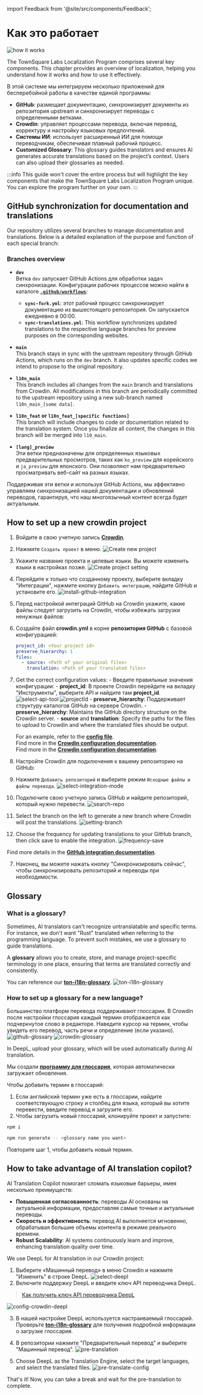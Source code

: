 import Feedback from '@site/src/components/Feedback';

# Как это работает

![how it works](/img/localizationProgramGuideline/localization-program.png)

The TownSquare Labs Localization Program comprises several key components. This chapter provides an overview of localization, helping you understand how it works and how to use it effectively.

В этой системе мы интегрируем несколько приложений для бесперебойной работы в качестве единой программы:

- **GitHub**: размещает документацию, синхронизирует документы из репозитория upstream и синхронизирует переводы с определенными ветками.
- **Crowdin**: управляет процессами перевода, включая перевод, корректуру и настройку языковых предпочтений.
- **Системы ИИ**: использует расширенный ИИ для помощи переводчикам, обеспечивая плавный рабочий процесс.
- **Customized Glossary**: This glossary guides translators and ensures AI generates accurate translations based on the project’s context. Users can also upload their glossaries as needed.

:::info
This guide won't cover the entire process but will highlight the key components that make the TownSquare Labs Localization Program unique. You can explore the program further on your own.
:::

## GitHub synchronization for documentation and translations

Our repository utilizes several branches to manage documentation and translations. Below is a detailed explanation of the purpose and function of each special branch:

### Branches overview

- **`dev`**\
  Ветка `dev` запускает GitHub Actions для обработки задач синхронизации. Конфигурации рабочих процессов можно найти в каталоге [**`.github/workflows`**](https://github.com/TownSquareXYZ/ton-docs/tree/dev/.github/workflows):

  - **`sync-fork.yml`**: этот рабочий процесс синхронизирует документацию из вышестоящего репозитория. Он запускается ежедневно в 00:00.
  - **`sync-translations.yml`**: This workflow synchronizes updated translations to the respective language branches for preview purposes on the corresponding websites.

- **`main`**\
  This branch stays in sync with the upstream repository through GitHub Actions, which runs on the `dev` branch. It also updates specific codes we intend to propose to the original repository.

- **`l10n_main`**\
  This branch includes all changes from the `main` branch and translations from Crowdin. All modifications in this branch are periodically committed to the upstream repository using a new sub-branch named `l10n_main_[some data]`.

- **`l10n_feat` or `l10n_feat_[specific functions]`**\
  This branch will include changes to code or documentation related to the translation system. Once you finalize all content, the changes in this branch will be merged into `l10_main`.

- **`[lang]_preview`**\
  Эти ветки предназначены для определенных языковых предварительных просмотров, таких как `ko_preview` для корейского и `ja_preview` для японского. Они позволяют нам предварительно просматривать веб-сайт на разных языках.

Поддерживая эти ветки и используя GitHub Actions, мы эффективно управляем синхронизацией нашей документации и обновлений переводов, гарантируя, что наш многоязычный контент всегда будет актуальным.

## How to set up a new crowdin project

1. Войдите в свою учетную запись [**Crowdin**](https://accounts.crowdin.com/login).

2. Нажмите `Создать проект` в меню.
  ![Create new project](/img/localizationProgramGuideline/howItWorked/create-new-project.png)

3. Укажите название проекта и целевые языки. Вы можете изменить языки в настройках позже.
  ![Create project setting](/img/localizationProgramGuideline/howItWorked/create-project-setting.png)

4. Перейдите к только что созданному проекту, выберите вкладку "Интеграции", нажмите кнопку `Добавить интеграцию`, найдите GitHub и установите его.
  ![install-github-integration](/img/localizationProgramGuideline/howItWorked/install-github-integration.png)

5. Перед настройкой интеграций GitHub на Crowdin укажите, какие файлы следует загрузить на Crowdin, чтобы избежать загрузки ненужных файлов:

  1. Создайте файл **crowdin.yml** в корне **репозитория GitHub** с базовой конфигурацией:

      ```yml
      project_id: <Your project id>
      preserve_hierarchy: 1
      files:
        - source: <Path of your original files>
          translation: <Path of your translated files>
      ```

  2. Get the correct configuration values:
    - Введите правильные значения конфигурации:
      \- **project_id**: В проекте Crowdin перейдите на вкладку "Инструменты", выберите API и найдите там **project_id**.
      ![select-api-tool](/img/localizationProgramGuideline/howItWorked/select-api-tool.png)
      ![projectId](/img/localizationProgramGuideline/howItWorked/projectId.png)
      \- **preserve_hierarchy**: Поддерживает структуру каталогов GitHub на сервере Crowdin.
    - **preserve_hierarchy**: Maintains the GitHub directory structure on the Crowdin server.
    - **source** and **translation**: Specify the paths for the files to upload to Crowdin and where the translated files should be output.

      For an example, refer to the [**config file**](https://github.com/TownSquareXYZ/ton-docs/blob/localization/crowdin.yml).\
      Find more in the [**Crowdin configuration documentation**](https://developer.crowdin.com/configuration-file/).\
      Find more in the [**Crowdin configuration documentation**](https://developer.crowdin.com/configuration-file/).

6. Настройте Crowdin для подключения к вашему репозиторию на GitHub:
  1. Нажмите `Добавить репозиторий` и выберите режим `Исходные файлы и файлы перевода`.
    ![select-integration-mode](/img/localizationProgramGuideline/howItWorked/select-integration-mode.png)
  2. Подключите свою учетную запись GitHub и найдите репозиторий, который нужно перевести.
    ![search-repo](/img/localizationProgramGuideline/howItWorked/search-repo.png)
  3. Select the branch on the left to generate a new branch where Crowdin will post the translations.
    ![setting-branch](/img/localizationProgramGuideline/howItWorked/setting-branch.png)
  4. Choose the frequency for updating translations to your GitHub branch, then click save to enable the integration.
    ![frequency-save](/img/localizationProgramGuideline/howItWorked/frequency-save.png)

Find more details in the [**GitHub integration documentation**](https://support.crowdin.com/github-integration/).

7. Наконец, вы можете нажать кнопку "Синхронизировать сейчас", чтобы синхронизировать репозиторий и переводы при необходимости.

## Glossary

### What is a glossary?

Sometimes, AI translators can't recognize untranslatable and specific terms. For instance, we don't want "Rust" translated when referring to the programming language. To prevent such mistakes, we use a glossary to guide translations.

A **glossary** allows you to create, store, and manage project-specific terminology in one place, ensuring that terms are translated correctly and consistently.

You can reference our [**ton-i18n-glossary**](https://github.com/TownSquareXYZ/ton-i18n-glossary).
![ton-i18n-glossary](/img/localizationProgramGuideline/howItWorked/ton-i18n-glossary.png)

### How to set up a glossary for a new language?

Большинство платформ перевода поддерживают глоссарии. В Crowdin после настройки глоссария каждый термин отображается как подчеркнутое слово в редакторе. Наведите курсор на термин, чтобы увидеть его перевод, часть речи и определение (если указано).
![github-glossary](/img/localizationProgramGuideline/howItWorked/github-glossary.png)
![crowdin-glossary](/img/localizationProgramGuideline/howItWorked/crowdin-glossary.png)

In DeepL, upload your glossary, which will be used automatically during AI translation.

Мы создали [**программу для глоссария**](https://github.com/TownSquareXYZ/ton-i18n-glossary), которая автоматически загружает обновления.

Чтобы добавить термин в глоссарий:

1. Если английский термин уже есть в глоссарии, найдите соответствующую строку и столбец для языка, который вы хотите перевести, введите перевод и загрузите его.
2. Чтобы загрузить новый глоссарий, клонируйте проект и запустите:

```bash
npm i
```

```bash
npm run generate -- <glossary name you want>
```

Повторите шаг 1, чтобы добавить новый термин.

## How to take advantage of AI translation copilot?

AI Translation Copilot помогает сломать языковые барьеры, имея несколько преимуществ:

- **Повышенная согласованность**: переводы AI основаны на актуальной информации, предоставляя самые точные и актуальные переводы.
- **Скорость и эффективность**: перевод AI выполняется мгновенно, обрабатывая большие объемы контента в режиме реального времени.
- **Robust Scalability**: AI systems continuously learn and improve, enhancing translation quality over time.

We use DeepL for AI translation in our Crowdin project:

1. Выберите «Машинный перевод» в меню Crowdin и нажмите "Изменить" в строке DeepL.
  ![select-deepl](/img/localizationProgramGuideline/howItWorked/select-deepl.png)
2. Включите поддержку DeepL и введите ключ API переводчика DeepL.
  > [Как получить ключ API переводчика DeepL](https://www.deepl.com/pro-api?cta=header-pro-api)

![config-crowdin-deepl](/img/localizationProgramGuideline/howItWorked/config-crowdin-deepl.png)

3. В нашей настройке DeepL используется настраиваемый глоссарий. Проверьте [**ton-i18n-glossary**](https://github.com/TownSquareXYZ/ton-i18n-glossary) для получения подробной информации о загрузке глоссария.

4. В репозитории нажмите "Предварительный перевод" и выберите "Машинный перевод".
  ![pre-translation](/img/localizationProgramGuideline/howItWorked/pre-translation.png)

5. Choose DeepL as the Translation Engine, select the target languages, and select the translated files.
  ![pre-translate-config](/img/localizationProgramGuideline/howItWorked/pre-translate-config.png)

That's it! Now, you can take a break and wait for the pre-translation to complete.

<Feedback />

